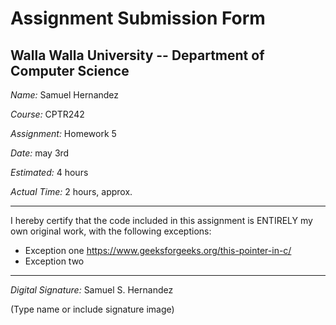 # Assignment Submission Form

## Walla Walla University -- Department of Computer Science

_Name:_ Samuel Hernandez

_Course:_ CPTR242

_Assignment:_ Homework 5

_Date:_ may 3rd

_Estimated:_ 4 hours

_Actual Time:_ 2 hours, approx.

---

I hereby certify that the code included in this assignment is ENTIRELY my own original work, with the following exceptions:

* Exception one
https://www.geeksforgeeks.org/this-pointer-in-c/
* Exception two

---

_Digital Signature:_ Samuel S. Hernandez

(Type name or include signature image)
